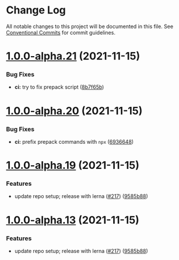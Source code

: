 # Change Log

All notable changes to this project will be documented in this file.
See [Conventional Commits](https://conventionalcommits.org) for commit guidelines.

# [1.0.0-alpha.21](https://github.com/ricokahler/sanity-codegen/compare/v1.0.0-alpha.20...v1.0.0-alpha.21) (2021-11-15)


### Bug Fixes

* **ci:** try to fix prepack script ([8b7f65b](https://github.com/ricokahler/sanity-codegen/commit/8b7f65b864448f51f1efdabfbe648db05272b12d))





# [1.0.0-alpha.20](https://github.com/ricokahler/sanity-codegen/compare/v1.0.0-alpha.19...v1.0.0-alpha.20) (2021-11-15)


### Bug Fixes

* **ci:** prefix prepack commands with `npx` ([6936648](https://github.com/ricokahler/sanity-codegen/commit/6936648bc946381c7067a823b9be2dab787e750e))





# [1.0.0-alpha.19](https://github.com/ricokahler/sanity-codegen/compare/v1.0.0-alpha.12...v1.0.0-alpha.19) (2021-11-15)


### Features

* update repo setup; release with lerna ([#217](https://github.com/ricokahler/sanity-codegen/issues/217)) ([9585b88](https://github.com/ricokahler/sanity-codegen/commit/9585b88cc9812de93e9bb053157e3bf8ad849ad2))





# [1.0.0-alpha.13](https://github.com/ricokahler/sanity-codegen/compare/v1.0.0-alpha.12...v1.0.0-alpha.13) (2021-11-15)


### Features

* update repo setup; release with lerna ([#217](https://github.com/ricokahler/sanity-codegen/issues/217)) ([9585b88](https://github.com/ricokahler/sanity-codegen/commit/9585b88cc9812de93e9bb053157e3bf8ad849ad2))
